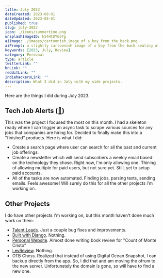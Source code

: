 ```yaml
---
title: July 2023
dateCreated: 2023-08-01
dateUpdated: 2023-08-01
published: true
slug: july-2023
icon: ./icons/summertime.png
unsplashImageID: kS4HtDY66Tg
aiImage: ./images/cartoonish_image_of_a_boy_from_the_back.png
aiPrompt: a slightly cartoonish image of a boy from the back seating at a wooden desk with a laptop in a grassy field overlooking a huge waterfall with a lake, sunny day --v 5 --ar 2:1
keywords: [2023, July, Review]
category: Personal
type: article
twitterLink: ""
hnLink: ""
redditLink: ""
indiehackersLink: ""
description: What I did in July with my side projects.
---
```


Here are the things I did during July 2023.

## Tech Job Alerts ([🔗](https://gettjalerts.com/))

This was the project I focused the most on this month. I had a skeleton ready where I can trigger an async task to scrape various sources for any jobs that companies are hiring for. Decided to finally make this into a "finished" products. Here is what I did:

- Create a search page where user can search for all the past and current job offerings.
- Create a newsletter which will send subscribers a weekly email based on the technology they chose. Right now, I'm only allowing one. Thining of allowing multiple for paid users, but not sure yet. Still, yet to setup paid accounts.
- All of the tasks are now automated. Finding jobs, parsing texts, sending emails. Feels awesome! Will surely do this for all the other projects I'm working on.

## Other Projects

I do have other projects I'm working on, but this month haven't done much work on them:

- [Talent Leads](https://gettalentleads.com). Just a couple bug fixes and improvements.
- [Built with Django](https://builtwithdjango.com). Nothing.
- [Personal Website](https://rasulkireev.com). Almost done writing book review for "Count of Monte Cristo"
- [LevReview](https://levreview.com). Nothing.
- OTB Chess. Realized that instead of using Digital Ocean Snapshot, I can backup directly from the app. So, I did that and am moving the ofrum to the new server. Unfortunately the domain is gone, so will have to find a new one.
